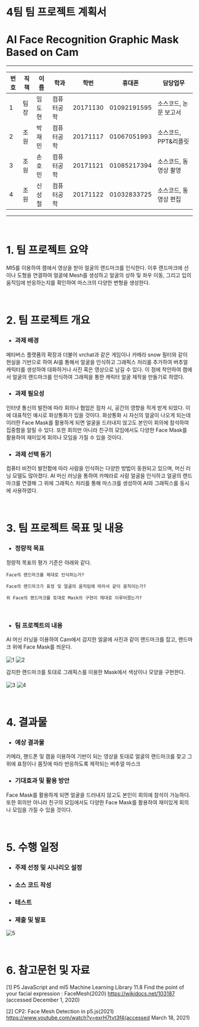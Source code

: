 # 4팀 팀 프로젝트 계획서
# AI Face Recognition Graphic Mask Based on Cam
<hr/>

|번호|직책|이름|학과|학번|휴대폰|담당업무|
|---|---|---|---|---|---|---|
|1|팀장|임도현|컴퓨터공학|20171130|01092191595|소스코드, 논문 보고서|
|2|조원|박재민|컴퓨터공학|20171117|01067051993|소스코드, PPT&리플릿|
|3|조원|손호민|컴퓨터공학|20171121|01085217394|소스코드, 동영상 촬영|
|4|조원|신성철|컴퓨터공학|20171122|01032833725|소스코드, 동영상 편집|
<hr/><br>

# 1. 팀 프로젝트 요약
 Ml5를 이용하여 캠에서 영상을 받아 얼굴의 랜드마크를 인식한다. 이후 랜드마크에 선이나 도형을 연결하여 얼굴에 Mesh를 생성하고 얼굴의 상하 및 좌우 이동, 그리고 입의 움직임에 반응하는지를 확인하여 마스크의 다양한 변형을 생성한다.

<br>

# 2. 팀 프로젝트 개요
* <h3>과제 배경

 메타버스 플랫폼의 확장과 더불어 vrchat과 같은 게임이나 카메라 snow 필터와 같이 현실을 기반으로 하여 AI를 통해서 얼굴을 인식하고 그래픽스 처리를 추가하여 버추얼 캐릭터를 생성하여 대화하거나 사진 혹은 영상으로 남길 수 있다. 이 점에 착안하여 캠에서 얼굴의 랜드마크를 인식하여 그래픽을 통한 캐릭터 얼굴 제작을 만들기로 하였다.

* <h3>과제 필요성

 인터넷 통신의 발전에 따라 회의나 협업은 점차 시, 공간의 영향을 적게 받게 되었다. 이에 대표적인 예시로 화상통화가 있을 것이다. 화상통화 시 자신의 얼굴이 나오게 되는데 이러한 Face Mask를 활용하게 되면 얼굴을 드러내지 않고도 본인이 회의에 참석하여 집중함을 알릴 수 있다. 또한 회의만 아니라 친구의 모임에서도 다양한 Face Mask를 활용하여 재미있게 회의나 모임을 가질 수 있을 것이다.

* <h3>과제 선택 동기

 컴퓨터 비전이 발전함에 따라 사람을 인식하는 다양한 방법이 동원되고 있으며, 머신 러닝 모델도 많아졌다. AI 머신 러닝을 통하여 카메라로 사람 얼굴을 인식하고 얼굴의 랜드마크를 연결해 그 위에 그래픽스 처리를 통해 마스크를 생성하여 AI와 그래픽스를 동시에 사용하였다.

<br>

# 3. 팀 프로젝트 목표 및 내용

* <h3>정량적 목표

정량적 목표의 평가 기준은 아래와 같다.

    Face의 랜드마크를 제대로 인식하는가?

    Face의 랜드마크가 표정 및 얼굴의 움직임에 따라서 같이 움직이는가?

    위 Face의 랜드마크를 토대로 Mask의 구현이 제대로 이루어졌는가?

<br>

* <h3>팀 프로젝트의 내용

AI 머신 러닝을 이용하여 Cam에서 감지한 얼굴에 사진과 같이 랜드마크를 잡고, 랜드마크 위에 Face Mask를 씌운다.<br><br>
![1](https://user-images.githubusercontent.com/62460178/168822201-5f58b58e-7049-4df6-b1c6-e2b287f8abf1.png)
![2](https://user-images.githubusercontent.com/62460178/168822222-10525423-27a2-47fc-91ec-e7b25d4c0cb5.png)
<br>

감지한 랜드마크를 토대로 그래픽스를 이용한 Mask에서 색상이나 모양을 구현한다.<br><br>
![3](https://user-images.githubusercontent.com/62460178/168823061-c3dce1f1-3a83-4727-95c2-b6180d9ba55c.png)
![4](https://user-images.githubusercontent.com/62460178/168823073-8fa03bdc-8513-4367-bd7b-417da574666c.png)

<br>

# 4. 결과물

* <h3>예상 결과물
카메라, 핸드폰 및 캠을 이용하여 기반이 되는 영상을 토대로 얼굴의 랜드마크를 찾고 그 위에 표정이나 몸짓에 따라 반응하도록 제작되는 버추얼 마스크

* <h3>기대효과 및 활용 방안
Face Mask를 활용하게 되면 얼굴을 드러내지 않고도 본인이 회의에 참석이 가능하다. 또한 회의만 아니라 친구의 모임에서도 다양한 Face Mask를 활용하여 재미있게 회의나 모임을 가질 수 있을 것이다.

<br>

# 5. 수행 일정

* <h3>주제 선정 및 시나리오 설정

* <h3>소스 코드 작성

* <h3>테스트

* <h3>제출 및 발표

![5](https://user-images.githubusercontent.com/62460178/168825265-c2fb735e-67bc-4a48-bb64-efba78eeaa31.png)

<br>

# 6. 참고문헌 및 자료

[1] P5 JavaScript and ml5 Machine Learning Library 11.8 Find the point of your facial expression : FaceMesh(2020) https://wikidocs.net/103187 (accessed December 1, 2020)

[2] CP2: Face Mesh Detection in p5.js(2021) https://www.youtube.com/watch?v=exrH7tvt3f4(accessed March 18, 2021)
